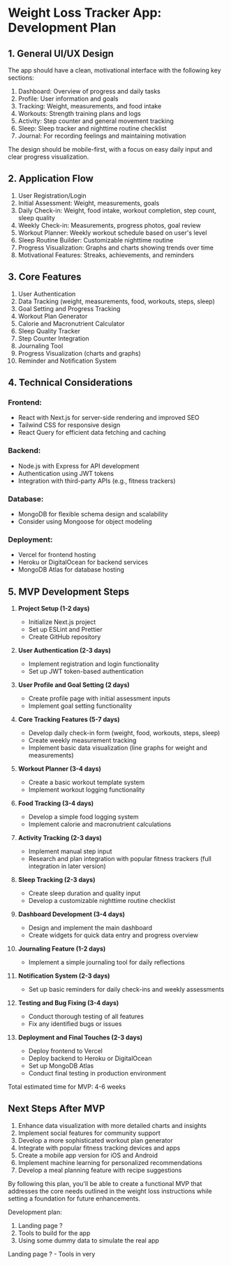 # Weight Loss Tracker App: Development Plan

## 1. General UI/UX Design

The app should have a clean, motivational interface with the following key sections:

1. Dashboard: Overview of progress and daily tasks
2. Profile: User information and goals
3. Tracking: Weight, measurements, and food intake
4. Workouts: Strength training plans and logs
5. Activity: Step counter and general movement tracking
6. Sleep: Sleep tracker and nighttime routine checklist
7. Journal: For recording feelings and maintaining motivation

The design should be mobile-first, with a focus on easy daily input and clear progress visualization.

## 2. Application Flow

1. User Registration/Login
2. Initial Assessment: Weight, measurements, goals
3. Daily Check-in: Weight, food intake, workout completion, step count, sleep quality
4. Weekly Check-in: Measurements, progress photos, goal review
5. Workout Planner: Weekly workout schedule based on user's level
6. Sleep Routine Builder: Customizable nighttime routine
7. Progress Visualization: Graphs and charts showing trends over time
8. Motivational Features: Streaks, achievements, and reminders

## 3. Core Features

1. User Authentication
2. Data Tracking (weight, measurements, food, workouts, steps, sleep)
3. Goal Setting and Progress Tracking
4. Workout Plan Generator
5. Calorie and Macronutrient Calculator
6. Sleep Quality Tracker
7. Step Counter Integration
8. Journaling Tool
9. Progress Visualization (charts and graphs)
10. Reminder and Notification System

## 4. Technical Considerations

### Frontend:
- React with Next.js for server-side rendering and improved SEO
- Tailwind CSS for responsive design
- React Query for efficient data fetching and caching

### Backend:
- Node.js with Express for API development
- Authentication using JWT tokens
- Integration with third-party APIs (e.g., fitness trackers)

### Database:
- MongoDB for flexible schema design and scalability
- Consider using Mongoose for object modeling

### Deployment:
- Vercel for frontend hosting
- Heroku or DigitalOcean for backend services
- MongoDB Atlas for database hosting

## 5. MVP Development Steps

1. **Project Setup (1-2 days)**
   - Initialize Next.js project
   - Set up ESLint and Prettier
   - Create GitHub repository

2. **User Authentication (2-3 days)**
   - Implement registration and login functionality
   - Set up JWT token-based authentication

3. **User Profile and Goal Setting (2 days)**
   - Create profile page with initial assessment inputs
   - Implement goal setting functionality

4. **Core Tracking Features (5-7 days)**
   - Develop daily check-in form (weight, food, workouts, steps, sleep)
   - Create weekly measurement tracking
   - Implement basic data visualization (line graphs for weight and measurements)

5. **Workout Planner (3-4 days)**
   - Create a basic workout template system
   - Implement workout logging functionality

6. **Food Tracking (3-4 days)**
   - Develop a simple food logging system
   - Implement calorie and macronutrient calculations

7. **Activity Tracking (2-3 days)**
   - Implement manual step input
   - Research and plan integration with popular fitness trackers (full integration in later version)

8. **Sleep Tracking (2-3 days)**
   - Create sleep duration and quality input
   - Develop a customizable nighttime routine checklist

9. **Dashboard Development (3-4 days)**
   - Design and implement the main dashboard
   - Create widgets for quick data entry and progress overview

10. **Journaling Feature (1-2 days)**
    - Implement a simple journaling tool for daily reflections

11. **Notification System (2-3 days)**
    - Set up basic reminders for daily check-ins and weekly assessments

12. **Testing and Bug Fixing (3-4 days)**
    - Conduct thorough testing of all features
    - Fix any identified bugs or issues

13. **Deployment and Final Touches (2-3 days)**
    - Deploy frontend to Vercel
    - Deploy backend to Heroku or DigitalOcean
    - Set up MongoDB Atlas
    - Conduct final testing in production environment

Total estimated time for MVP: 4-6 weeks

## Next Steps After MVP

1. Enhance data visualization with more detailed charts and insights
2. Implement social features for community support
3. Develop a more sophisticated workout plan generator
4. Integrate with popular fitness tracking devices and apps
5. Create a mobile app version for iOS and Android
6. Implement machine learning for personalized recommendations
7. Develop a meal planning feature with recipe suggestions

By following this plan, you'll be able to create a functional MVP that addresses the core needs outlined in the weight loss instructions while setting a foundation for future enhancements.













Development plan:

1. Landing page ? 
2. Tools to build for the app
3. Using some dummy data to simulate the real app

Landing page ? - 
Tools in very 